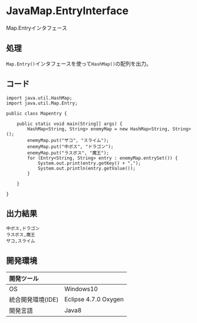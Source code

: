 # JavaMap.EntryInterface
Map.Entryインタフェース

## 処理
`Map.Entry()`インタフェースを使って`HashMap()`の配列を出力。

## コード
```
import java.util.HashMap;
import java.util.Map.Entry;

public class Mapentry {

	public static void main(String[] args) {
		HashMap<String, String> enemyMap = new HashMap<String, String>();
		enemyMap.put("ザコ", "スライム");
		enemyMap.put("中ボス", "ドラゴン");
		enemyMap.put("ラスボス", "魔王");
		for (Entry<String, String> entry : enemyMap.entrySet()) {
			System.out.print(entry.getKey() + ",");
			System.out.println(entry.getValue());
		}

	}

}
```

## 出力結果  
```
中ボス,ドラゴン
ラスボス,魔王
ザコ,スライム
```
  
## 開発環境
| 開発ツール |  |
|:-|:-|
| OS | Windows10 |
| 統合開発環境(IDE) | Eclipse 4.7.0 Oxygen |
| 開発言語 | Java8 |
